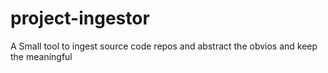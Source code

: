 # project-ingestor
A Small tool to ingest source code repos and abstract the obvios and keep the meaningful 

